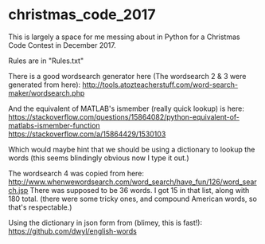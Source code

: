 # christmas_code_2017

This is largely a space for me messing about in Python for a Christmas Code Contest in December 2017.

Rules are in "Rules.txt"

There is a good wordsearch generator here (The wordsearch 2 & 3 were generated from here):
http://tools.atozteacherstuff.com/word-search-maker/wordsearch.php

And the equivalent of MATLAB's ismember (really quick lookup) is here:
https://stackoverflow.com/questions/15864082/python-equivalent-of-matlabs-ismember-function
https://stackoverflow.com/a/15864429/1530103

Which would maybe hint that we should be using a dictionary to lookup the words (this seems blindingly obvious now I type it out.)

The wordsearch 4 was copied from here:
http://www.whenwewordsearch.com/word_search/have_fun/126/word_search.jsp
There was supposed to be 36 words. I got 15 in that list, along with 180 total. (there were some tricky ones, and compound American words, so that's respectable.)

Using the dictionary in json form from (blimey, this is fast!):
https://github.com/dwyl/english-words